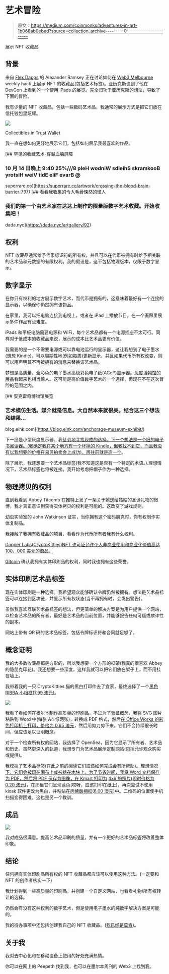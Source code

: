 # 艺术冒险

> 原文：<https://medium.com/coinmonks/adventures-in-art-1b068ab0ebed?source=collection_archive---------0----------------------->

展示 NFT 收藏品

## 背景

来自 [Flex Dapps](https://flexdapps.com/) 的 Alexander Ramsey 正在讨论如何在 [Web3 Melbourne](https://web3.melbourne/) weekly hack 上展示 NFT 的收藏品(包括艺术标签)。亚历克斯谈到了他在 DevCon 上看到的一个使用 iPads 的展览。完全归功于亚历克斯的想法，导致了下面的冒险。

我有少量的 NFT 收藏品，包括一些数码艺术品，我通常的展示方式是把它们放在信托钱包里炫耀。

![](img/5062a3b95b2182f6149dcf6f8fe86104.png)

Collectibles in Trust Wallet

我一直在想如何更好地展示它们，包括如何展示我最喜欢的作品。

[](https://superrare.co/artwork/crossing-the-blood-brain-barrier-797) [## 罕见的收藏艺术-穿越血脑屏障

### 10 月 14 日晚上 9:40 25%///8 pleH wodniW sdleihS skramkooB yrotsiH weiV tidE eliF evarB @

superrare.co](https://superrare.co/artwork/crossing-the-blood-brain-barrier-797) [](https://dada.nyc/artgallery/92) [## 看看我收集的令人毛骨悚然的怪人

### 我们的第一个由艺术家在达达上制作的限量版数字艺术收藏。开始收集吧！

dada.nyc](https://dada.nyc/artgallery/92) 

## 权利

NFT 收藏品通常给予代币标识符的所有权，并且可以在代币被拥有时给予相关联的艺术品和元数据的有限权利。我的假设是，这不包括物理版本，仅限于数字显示。

## 数字显示

在你只有权利的地方展示数字艺术，而代币是拥有的，这意味着最好有一个连接的显示器，以确保你仍然拥有该物品。

在家里，我可以把电脑连接到电视上，或者在 iPad 上播放节目。在一个画廊里展示多件作品有点难度。

iPads 和平板电脑需要电源和 WiFi，每个艺术品都有一个电源插座不太可行。同样对于低成本的收藏品来说，展示的成本比艺术品更有价值。

我需要的是一个不需要电源或可以靠电池运行的显示器，这让我想到了电子墨水(想想 Kindle)。可以周期性地(例如每周)更新显示，并且如果代币所有权改变，则可以用声明其不再被拥有的消息来替换该艺术品。

梦想是高质量、全彩色的电子墨水高级彩色电子纸(ACeP)显示器。[灰度博物馆的展品](https://blog.eink.com/anchorage-museum-exhibit/)看起来也相当惊人。这可能是高价值数字艺术的一个选择，但现在不在这次冒险的范围之内。

[](https://blog.eink.com/anchorage-museum-exhibit/) [## 安克雷奇博物馆展览

### 艺术模仿生活。媒介就是信息。大自然本来就很美。结合这三个想法和结果…

blog.eink.com](https://blog.eink.com/anchorage-museum-exhibit/) 

下一层是小型灰度显示器。我[徒劳地寻找现成的选择。下一个想法是一个旧的电子书阅读器。(我确定我在某个地方有一个坏掉的 Kindle，但我找不到它，而且我没有以我想要的价格在易贝拍卖会上成功)。再往前就是](https://the-digital-reader.com/2016/10/20/pixer-6-digital-picture-frame-300-ppi-carta-e-ink-screen/)[造一个](https://www.instructables.com/id/E-Paper-Picture-Frame/)。

除了展示，我还想要一个艺术品标签(我不知道这是否有一个特定的术语。).理想情况下，艺术品标签也将被连接。我开始考虑把帽子作为一种选择。

## 物理拷贝的权利

直到我看到 Abbey Titcomb 在推特上发了一条关于她送给姑姑的圣诞礼物的微博，我才真正意识到获得实体拷贝的权利是可能的。这改变了游戏规则。

幼虫实验室的 John Watkinson 证实，当你拥有这个密码朋克时，你有权制作实体复制品。

我接触了我拥有收藏品的项目，看看作为代币所有者我有什么权利。

[Dapper Labs(CryptoKitties)NFT 许可证允许个人非商业使用和商业化价值高达 100，000 美元的商品。](https://www.niftylicense.org/)

[Gitcoin](https://gitcoin.co) 确认我拥有实体印刷品的权利，同时我也拥有这些荣誉。

## 实体印刷艺术品标签

现在实体印刷是一种选择。我希望观众能够确认令牌仍然被拥有。想法是艺术品标签可以连接到区块链，并显示所有权状态(当不再拥有时，会发出警告)。

虽然我喜欢互联艺术品标签的想法，但更简单的解决方案是为用户提供一个网站，以检查艺术品的所有者，最好是艺术品的当前位置，并能够报告任何可疑或欺诈性的副本。

网站上带有 QR 码的艺术品标签，包括令牌标识符和合同就足够了。

## 概念证明

我的大多数收藏品都是方形的，所以我想要一个方形的框架(我真的很喜欢 Abbey 的隐朋克印花)。我还想要一些深度，这样我就可以把它们放在架子上，而不用挂在墙上。

我带着我的一只 CryptoKitties 猫的黑白打印件去了宜家，最终选择了一个[黑色 RIBBA 小相框(7.99 澳元)](https://www.ikea.com/au/en/catalog/products/80378404/)。

![](img/5a1bf39f66bff0f7ac3419073887a240.png)

我看了看[如何在墨尔本制作高质量的印刷品](https://www.colourfactory.com.au/fine-art-print-services-melbourne/limited-edition-giclee-printing/)，不过为了验证概念，我将 SVG 图片粘贴到 Word 中(每张 A4 纸两张)，转换成 PDF 格式，然后[在 Office Works 的彩色打印机上打印，价格为 0.65 澳元](https://www.officeworks.com.au/print/print-and-copy/instore-services/print-and-copy-self-serve)，然后用剪刀剪下来。它们不会持续很长时间，但应该足以证明概念。

对于一个检查所有权的网站，我选择了 OpenSea，因为它显示了所有者、艺术品和历史。虽然更深入的轨道，我想专门为艺术品展示定制网站(包括允许观众购买或提供)。

我模拟了艺术品标签(在此之前的阅读[它们应该如何完成会有所帮助)。理想情况下，它们会被印在画布上或被裱在木块上。为了节省时间，我将 Word 文档保存为 PDF，然后将 PDF 保存为图像，在 Kmart 打印为](https://thepracticalartworld.com/2014/06/18/examples-of-artwork-labels/) [4x6 的照片(即时价格为 0.20 澳元)](https://www.kmart.com.au/webapp/wcs/stores/servlet/ContentTemplateFullWidthView?storeId=10701&urlLangId=-1&urlRequestType=Base&langId=-1&catalogId=10102&ename=Photo_Centre_7)，在那里它们呈现蓝色(哎呀，应该打印在纸上)，再次尝试不使用 kiosk 软件更改为黑白，并粘贴在[丙烯酸相框(6.00 澳元)](https://www.kmart.com.au/product/acrylic-photo-block---4in.-x-6in.-(10cm-x-15cm),-clear/1370963)中。二维码的位置使手机扫描变得困难，这也是另一个教训。

## 成品

![](img/6570e7c5744e88923bf17cf095164350.png)

我对成品很满意。提高艺术品印刷的质量，并有一个更好的艺术品标签将改善整体印象。

## 结论

任何拥有实体印刷品所有权的 NFT 收藏品都应该可以使用这种方法。(一定要和 NFT 的创作者核实一下)

我计划得到一些高质量的印刷品，并创建一个自定义网站，也看看礼物/所有权转让的选择。

仍然会有没有这种权利的数字艺术，但是使用电子墨水的纯数字解决方案是可能的。

我的待办事项中还包括创建我自己的 NFT 收藏品。([我已经是莫肯](https://mokens.io/moken/3))。

## 关于我

我对去中心化和在移动设备上使用的好处充满热情。

你可以在网上的 Peepeth 找到我，也可以在墨尔本周刊的 Web3 上找到我。